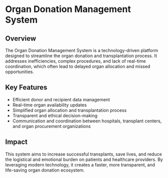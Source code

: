 # Organ Donation Management System

## Overview
The Organ Donation Management System is a technology-driven platform designed to streamline the organ donation and transplantation process.
It addresses inefficiencies, complex procedures, and lack of real-time coordination, which often lead to delayed organ allocation and missed opportunities.

## Key Features
- Efficient donor and recipient data management
- Real-time organ availability updates
- Simplified organ allocation and transplantation process
- Transparent and ethical decision-making
- Communication and coordination between hospitals, transplant centers, and organ procurement organizations

## Impact
This system aims to increase successful transplants, save lives, and reduce the logistical and emotional burden on patients and healthcare providers. 
By leveraging modern technology, it creates a faster, more transparent, and life-saving organ donation ecosystem.


